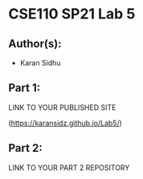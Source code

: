# CSE110 SP21 Lab 5

## Author(s):
- Karan Sidhu

## Part 1:

LINK TO YOUR PUBLISHED SITE

(https://karansidz.github.io/Lab5/)

## Part 2:

LINK TO YOUR PART 2 REPOSITORY
